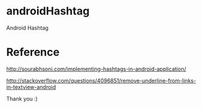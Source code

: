 # androidHashtag
Android Hashtag

# Reference
http://sourabhsoni.com/implementing-hashtags-in-android-application/

http://stackoverflow.com/questions/4096851/remove-underline-from-links-in-textview-android

Thank you :)
